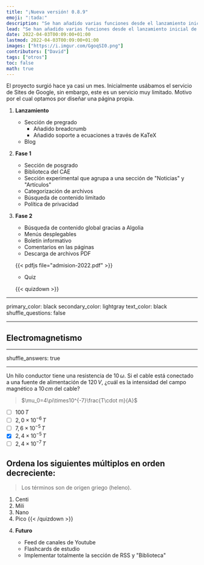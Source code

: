```yaml
---
title: "¡Nueva versión! 0.8.9"
emoji: ":tada:"
description: "Se han añadido varias funciones desde el lanzamiento inicial de esta página, aquí una lista de ellos y los que tengo planeados añadir."
lead: "Se han añadido varias funciones desde el lanzamiento inicial de esta página, aquí una lista de ellos y también de los que tengo planeados añadir."
date: 2022-04-03T00:09:00+01:00
lastmod: 2022-04-03T00:09:00+01:00
images: ["https://i.imgur.com/GgoqSI0.png"]
contributors: ["David"]
tags: ["otros"]
toc: false
math: true
---
```


El proyecto surgió hace ya casi un mes. Inicialmente usábamos el servicio de Sites de Google, sin embargo, este es un servicio muy limitado. Motivo por el cual optamos por diseñar una página propia.

1. **Lanzamiento**

    - Sección de pregrado
        - Añadido breadcrumb
        - Añadido soporte a ecuaciones a través de KaTeX
    - Blog

<p>   </p>

2. **Fase 1**

    - Sección de posgrado
    - Biblioteca del CAE
    - Sección experimental que agrupa a una sección de "Noticias" y "Artículos"
    - Categorización de archivos
    - Búsqueda de contenido limitado
    - Política de privacidad

<p>   </p>

3. **Fase 2**

    - Búsqueda de contenido global gracias a Algolia
    - Menús desplegables
    - Boletín informativo
    - Comentarios en las páginas
    - Descarga de archivos PDF

    </p>

    {{< pdfjs file="admision-2022.pdf" >}}

    - Quiz

    {{< quizdown >}}

---

primary_color: black
secondary_color: lightgray
text_color: black
shuffle_questions: false

---

## Electromagnetismo

---

shuffle_answers: true

---

Un hilo conductor tiene una resistencia de $10\,\omega$. Si el cable está conectado a una fuente de alimentación de $120\,V$, ¿cuál es la intensidad del campo magnético a $10\,cm$ del cable?

> $\mu_0=4\pi\times10^{-7}\frac{T\cdot m}{A}$

- [ ] $100\,T$
- [ ] $2,0\times10^{-6}\,T$
- [ ] $7,6\times10^{-5}\,T$
- [x] $2,4\times10^{-5}\,T$
- [ ] $2,4\times10^{-7}\,T$

## Ordena los siguientes múltiplos en orden decreciente:

> Los términos son de origen griego (heleno).

1. Centi
2. Mili
3. Nano
4. Pico
    {{< /quizdown >}}

<p>   </p>

4. **Futuro**

    - Feed de canales de Youtube
    - Flashcards de estudio
    - Implementar totalmente la sección de RSS y "Biblioteca"
